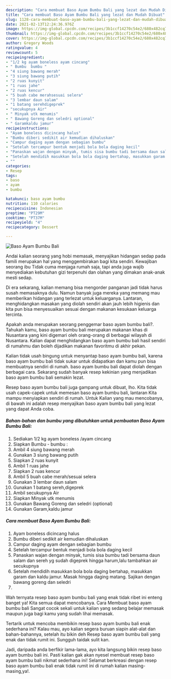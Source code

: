 ```yaml
---
description: "Cara membuat Baso Ayam Bumbu Bali yang lezat dan Mudah Dibuat"
title: "Cara membuat Baso Ayam Bumbu Bali yang lezat dan Mudah Dibuat"
slug: 1128-cara-membuat-baso-ayam-bumbu-bali-yang-lezat-dan-mudah-dibuat
date: 2021-02-13T12:24:36.976Z
image: https://img-global.cpcdn.com/recipes/3b1ccf14270c54e2/680x482cq70/baso-ayam-bumbu-bali-foto-resep-utama.jpg
thumbnail: https://img-global.cpcdn.com/recipes/3b1ccf14270c54e2/680x482cq70/baso-ayam-bumbu-bali-foto-resep-utama.jpg
cover: https://img-global.cpcdn.com/recipes/3b1ccf14270c54e2/680x482cq70/baso-ayam-bumbu-bali-foto-resep-utama.jpg
author: Gregory Woods
ratingvalue: 4
reviewcount: 5
recipeingredient:
- "1/2 kg ayam boneless ayam cincang"
- " Bumbu  bumbu "
- "4 siung bawang merah"
- "3 siung bawang putih"
- "2 ruas kunyit"
- "1 ruas jahe"
- "2 ruas kencur"
- "5 buah cabe merahsesuai selera"
- "3 lembar daun salam"
- "1 batang serehdigeprek"
- "secukupnya Air"
- " Minyak utk menumis"
- " Bawang Goreng dan seledri optional"
- " Garamkaldu jamur"
recipeinstructions:
- "Ayam boneless dicincang halus"
- "Bumbu diberi sedikit air kemudian dihaluskan"
- "Campur daging ayam dengan sebagian bumbu"
- "Setelah tercampur bentuk menjadi bola bola daging kecil"
- "Panaskan wajan dengan minyak, tumis sisa bumbu tadi bersama daun salam dan sereh yg sudah digeprek hingga harum,lalu tambahkan air secukupnya"
- "Setelah mendidih masukkan bola bola daging bertahap, masukkan garam dan kaldu jamur. Masak hingga daging matang. Sajikan dengan bawang goreng dan seledri"
- ""
categories:
- Resep
tags:
- baso
- ayam
- bumbu

katakunci: baso ayam bumbu 
nutrition: 110 calories
recipecuisine: Indonesian
preptime: "PT29M"
cooktime: "PT37M"
recipeyield: "4"
recipecategory: Dessert

---
```



![Baso Ayam Bumbu Bali](https://img-global.cpcdn.com/recipes/3b1ccf14270c54e2/680x482cq70/baso-ayam-bumbu-bali-foto-resep-utama.jpg)

Andai kalian seorang yang hobi memasak, menyajikan hidangan sedap pada famili merupakan hal yang menggembirakan bagi kita sendiri. Kewajiban seorang ibu Tidak cuma menjaga rumah saja, tapi anda juga wajib menyediakan kebutuhan gizi terpenuhi dan olahan yang dimakan anak-anak mesti sedap.

Di era  sekarang, kalian memang bisa mengorder panganan jadi tidak harus susah memasaknya dulu. Namun banyak juga mereka yang memang mau memberikan hidangan yang terlezat untuk keluarganya. Lantaran, menghidangkan masakan yang diolah sendiri akan jauh lebih higienis dan kita pun bisa menyesuaikan sesuai dengan makanan kesukaan keluarga tercinta. 



Apakah anda merupakan seorang penggemar baso ayam bumbu bali?. Tahukah kamu, baso ayam bumbu bali merupakan makanan khas di Nusantara yang kini digemari oleh orang-orang di berbagai wilayah di Nusantara. Kalian dapat menghidangkan baso ayam bumbu bali hasil sendiri di rumahmu dan boleh dijadikan makanan favoritmu di akhir pekan.

Kalian tidak usah bingung untuk menyantap baso ayam bumbu bali, karena baso ayam bumbu bali tidak sukar untuk didapatkan dan kamu pun bisa membuatnya sendiri di rumah. baso ayam bumbu bali dapat diolah dengan berbagai cara. Sekarang sudah banyak resep kekinian yang menjadikan baso ayam bumbu bali semakin lezat.

Resep baso ayam bumbu bali juga gampang untuk dibuat, lho. Kita tidak usah capek-capek untuk memesan baso ayam bumbu bali, lantaran Kita mampu menyiapkan sendiri di rumah. Untuk Kalian yang mau mencobanya, di bawah ini adalah resep menyajikan baso ayam bumbu bali yang lezat yang dapat Anda coba.

<!--inarticleads1-->

##### Bahan-bahan dan bumbu yang dibutuhkan untuk pembuatan Baso Ayam Bumbu Bali:

1. Sediakan 1/2 kg ayam boneless /ayam cincang
1. Siapkan  Bumbu - bumbu :
1. Ambil 4 siung bawang merah
1. Gunakan 3 siung bawang putih
1. Siapkan 2 ruas kunyit
1. Ambil 1 ruas jahe
1. Siapkan 2 ruas kencur
1. Ambil 5 buah cabe merah/sesuai selera
1. Gunakan 3 lembar daun salam
1. Gunakan 1 batang sereh,digeprek
1. Ambil secukupnya Air
1. Siapkan  Minyak utk menumis
1. Gunakan  Bawang Goreng dan seledri (optional)
1. Gunakan  Garam,kaldu jamur




<!--inarticleads2-->

##### Cara membuat Baso Ayam Bumbu Bali:

1. Ayam boneless dicincang halus
1. Bumbu diberi sedikit air kemudian dihaluskan
1. Campur daging ayam dengan sebagian bumbu
1. Setelah tercampur bentuk menjadi bola bola daging kecil
1. Panaskan wajan dengan minyak, tumis sisa bumbu tadi bersama daun salam dan sereh yg sudah digeprek hingga harum,lalu tambahkan air secukupnya
1. Setelah mendidih masukkan bola bola daging bertahap, masukkan garam dan kaldu jamur. Masak hingga daging matang. Sajikan dengan bawang goreng dan seledri
1. 




Wah ternyata resep baso ayam bumbu bali yang enak tidak ribet ini enteng banget ya! Kita semua dapat mencobanya. Cara Membuat baso ayam bumbu bali Sangat cocok sekali untuk kalian yang sedang belajar memasak maupun juga bagi kamu yang sudah lihai memasak.

Tertarik untuk mencoba membikin resep baso ayam bumbu bali enak sederhana ini? Kalau mau, ayo kalian segera buruan siapin alat-alat dan bahan-bahannya, setelah itu bikin deh Resep baso ayam bumbu bali yang enak dan tidak rumit ini. Sungguh taidak sulit kan. 

Jadi, daripada anda berfikir lama-lama, ayo kita langsung bikin resep baso ayam bumbu bali ini. Pasti kalian gak akan nyesel membuat resep baso ayam bumbu bali nikmat sederhana ini! Selamat berkreasi dengan resep baso ayam bumbu bali enak tidak rumit ini di rumah kalian masing-masing,ya!.

